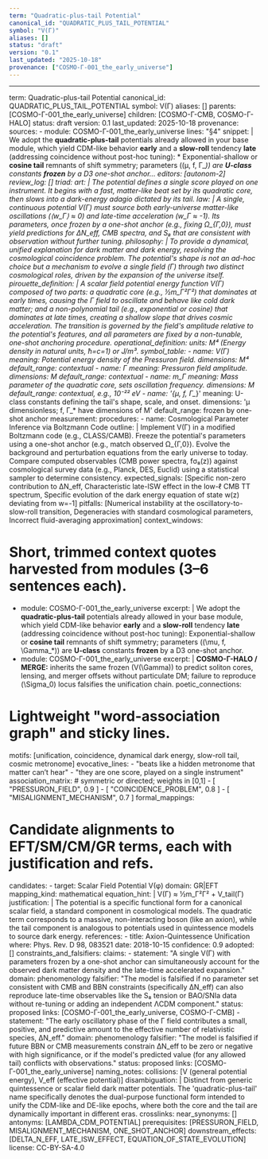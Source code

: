 ```yaml
---
term: "Quadratic-plus-tail Potential"
canonical_id: "QUADRATIC_PLUS_TAIL_POTENTIAL"
symbol: "V(Γ)"
aliases: []
status: "draft"
version: "0.1"
last_updated: "2025-10-18"
provenance: ["COSMO-Γ-001_the_early_universe"]
---
```


---
term: Quadratic-plus-tail Potential
canonical_id: QUADRATIC_PLUS_TAIL_POTENTIAL
symbol: V(Γ)
aliases: []
parents: [COSMO-Γ-001_the_early_universe]
children: [COSMO-Γ-CMB, COSMO-Γ-HALO]
status: draft
version: 0.1
last_updated: 2025-10-18
provenance:
  sources:
    - module: COSMO-Γ-001_the_early_universe
      lines: "§4"
      snippet: |
        We adopt the **quadratic-plus-tail** potentials already allowed in your base module, which yield CDM-like behavior **early** and a **slow-roll** tendency **late** (addressing coincidence without post-hoc tuning):
        * Exponential-shallow or **cosine tail** remnants of shift symmetry; parameters ((μ, f, Γ_*)) are **U-class** constants **frozen** by a D3 one-shot anchor...
  editors: [autonom-2]
  review_log: []
triad:
  art: |
    The potential defines a single score played on one instrument. It begins with a fast, matter-like beat set by its quadratic core, then slows into a dark-energy adagio dictated by its tail.
  law: |
    A single, continuous potential V(Γ) must source both early-universe matter-like oscillations (⟨w_Γ⟩ ≈ 0) and late-time acceleration (w_Γ ≈ -1). Its parameters, once frozen by a one-shot anchor (e.g., fixing Ω_{Γ,0}), must yield predictions for ΔN_eff, CMB spectra, and S₈ that are consistent with observation without further tuning.
  philosophy: |
    To provide a dynamical, unified explanation for dark matter and dark energy, resolving the cosmological coincidence problem. The potential's shape is not an ad-hoc choice but a mechanism to evolve a single field (Γ) through two distinct cosmological roles, driven by the expansion of the universe itself.
pirouette_definition: |
  A scalar field potential energy function V(Γ) composed of two parts: a quadratic core (e.g., ½m_Γ²Γ²) that dominates at early times, causing the Γ field to oscillate and behave like cold dark matter; and a non-polynomial tail (e.g., exponential or cosine) that dominates at late times, creating a shallow slope that drives cosmic acceleration. The transition is governed by the field's amplitude relative to the potential's features, and all parameters are fixed by a non-tunable, one-shot anchoring procedure.
operational_definition:
  units: M⁴ (Energy density in natural units, ħ=c=1) or J/m³.
  symbol_table:
    - name: V(Γ)
      meaning: Potential energy density of the Pressuron field.
      dimensions: M⁴
      default_range: contextual
    - name: Γ
      meaning: Pressuron field amplitude.
      dimensions: M
      default_range: contextual
    - name: m_Γ
      meaning: Mass parameter of the quadratic core, sets oscillation frequency.
      dimensions: M
      default_range: contextual, e.g., 10⁻²² eV
    - name: '{μ, f, Γ_*}'
      meaning: U-class constants defining the tail's shape, scale, and onset.
      dimensions: 'μ dimensionless; f, Γ_* have dimensions of M'
      default_range: frozen by one-shot anchor
  measurement:
    procedures:
      - name: Cosmological Parameter Inference via Boltzmann Code
        outline: |
          Implement V(Γ) in a modified Boltzmann code (e.g., CLASS/CAMB). Freeze the potential's parameters using a one-shot anchor (e.g., match observed Ω_{Γ,0}). Evolve the background and perturbation equations from the early universe to today. Compare computed observables (CMB power spectra, fσ₈(z)) against cosmological survey data (e.g., Planck, DES, Euclid) using a statistical sampler to determine consistency.
        expected_signals: [Specific non-zero contribution to ΔN_eff, Characteristic late-ISW effect in the low-ℓ CMB TT spectrum, Specific evolution of the dark energy equation of state w(z) deviating from w=-1]
        pitfalls: [Numerical instability at the oscillatory-to-slow-roll transition, Degeneracies with standard cosmological parameters, Incorrect fluid-averaging approximation]
context_windows:
  # Short, trimmed context quotes harvested from modules (3–6 sentences each).
  - module: COSMO-Γ-001_the_early_universe
    excerpt: |
      We adopt the **quadratic-plus-tail** potentials already allowed in your base module, which yield CDM-like behavior **early** and a **slow-roll** tendency **late** (addressing coincidence without post-hoc tuning): Exponential-shallow or **cosine tail** remnants of shift symmetry; parameters ((\mu, f, \Gamma_*)) are **U-class** constants **frozen** by a D3 one-shot anchor.
  - module: COSMO-Γ-001_the_early_universe
    excerpt: |
      **COSMO-Γ-HALO / MERGE:** inherits the same frozen (V(\Gamma)) to predict soliton cores, lensing, and merger offsets without particulate DM; failure to reproduce (\Sigma_0) locus falsifies the unification chain.
poetic_connections:
  # Lightweight "word-association graph" and sticky lines.
  motifs: [unification, coincidence, dynamical dark energy, slow-roll tail, cosmic metronome]
  evocative_lines:
    - "beats like a hidden metronome that matter can’t hear"
    - "they are one score, played on a single instrument"
  association_matrix:
    # symmetric or directed; weights in [0,1]
    - [ "PRESSURON_FIELD", 0.9 ]
    - [ "COINCIDENCE_PROBLEM", 0.8 ]
    - [ "MISALIGNMENT_MECHANISM", 0.7 ]
formal_mappings:
  # Candidate alignments to EFT/SM/CM/GR terms, each with justification and refs.
  candidates:
    - target: Scalar Field Potential V(φ)
      domain: GR|EFT
      mapping_kind: mathematical
      equation_hint: |
        V(Γ) ≈ ½m_Γ²Γ² + V_tail(Γ)
      justification: |
        The potential is a specific functional form for a canonical scalar field, a standard component in cosmological models. The quadratic term corresponds to a massive, non-interacting boson (like an axion), while the tail component is analogous to potentials used in quintessence models to source dark energy.
      references:
        - title: Axion-Quintessence Unification
          where: Phys. Rev. D 98, 083521
          date: 2018-10-15
      confidence: 0.9
  adopted: []
constraints_and_falsifiers:
  claims:
    - statement: "A single V(Γ) with parameters frozen by a one-shot anchor can simultaneously account for the observed dark matter density and the late-time accelerated expansion."
      domain: phenomenology
      falsifier: "The model is falsified if no parameter set consistent with CMB and BBN constraints (specifically ΔN_eff) can also reproduce late-time observables like the S₈ tension or BAO/SNIa data without re-tuning or adding an independent ΛCDM component."
      status: proposed
      links: [COSMO-Γ-001_the_early_universe, COSMO-Γ-CMB]
    - statement: "The early oscillatory phase of the Γ field contributes a small, positive, and predictive amount to the effective number of relativistic species, ΔN_eff."
      domain: phenomenology
      falsifier: "The model is falsified if future BBN or CMB measurements constrain ΔN_eff to be zero or negative with high significance, or if the model's predicted value (for any allowed tail) conflicts with observations."
      status: proposed
      links: [COSMO-Γ-001_the_early_universe]
naming_notes:
  collisions: [V (general potential energy), V_eff (effective potential)]
  disambiguation: |
    Distinct from generic quintessence or scalar field dark matter potentials. The 'quadratic-plus-tail' name specifically denotes the dual-purpose functional form intended to unify the CDM-like and DE-like epochs, where both the core and the tail are dynamically important in different eras.
crosslinks:
  near_synonyms: []
  antonyms: [LAMBDA_CDM_POTENTIAL]
  prerequisites: [PRESSURON_FIELD, MISALIGNMENT_MECHANISM, ONE_SHOT_ANCHOR]
  downstream_effects: [DELTA_N_EFF, LATE_ISW_EFFECT, EQUATION_OF_STATE_EVOLUTION]
license: CC-BY-SA-4.0